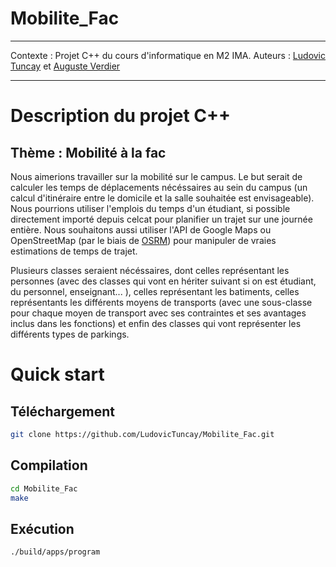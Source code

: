 # Mobilite_Fac

---

Contexte : Projet C++ du cours d'informatique en M2 IMA.
Auteurs : [Ludovic Tuncay](https://github.com/LudovicTuncay) et [Auguste Verdier](https://github.com/LilBabines)

---

# Description du projet C++

## Thème : Mobilité à la fac

Nous aimerions travailler sur la mobilité sur le campus. Le but serait de calculer les temps de déplacements nécéssaires au sein du campus (un calcul d'itinéraire entre le domicile et la salle souhaitée est envisageable).
Nous pourrions utiliser l'emplois du temps d'un étudiant, si possible directement importé depuis celcat pour planifier un trajet sur une journée entière. Nous souhaitons aussi utiliser l'API de Google Maps ou OpenStreetMap (par le biais de [OSRM](https://github.com/Project-OSRM/osrm-backend)) pour manipuler de vraies estimations de temps de trajet.

Plusieurs classes seraient nécéssaires, dont celles représentant les personnes (avec des classes qui vont en hériter suivant si on est étudiant, du personnel, enseignant... ), celles représentant les batiments, celles représentants les différents moyens de transports (avec une sous-classe pour chaque moyen de transport avec ses contraintes et ses avantages inclus dans les fonctions) et enfin des classes qui vont représenter les différents types de parkings.

# Quick start

## Téléchargement

```bash
git clone https://github.com/LudovicTuncay/Mobilite_Fac.git
```

## Compilation

```bash
cd Mobilite_Fac
make
```

## Exécution

```bash
./build/apps/program
```
